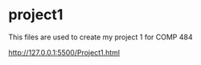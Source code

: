 # project1
This files are used to create my project 1 for COMP 484

http://127.0.0.1:5500/Project1.html

